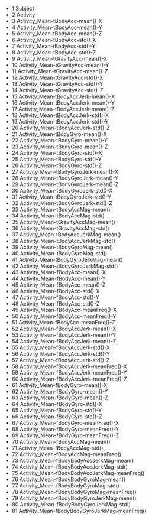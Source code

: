 - 1 Subject
- 2 Activity
- 3 Activity_Mean-tBodyAcc-mean()-X
- 4 Activity_Mean-tBodyAcc-mean()-Y
- 5 Activity_Mean-tBodyAcc-mean()-Z
- 6 Activity_Mean-tBodyAcc-std()-X
- 7 Activity_Mean-tBodyAcc-std()-Y
- 8 Activity_Mean-tBodyAcc-std()-Z
- 9 Activity_Mean-tGravityAcc-mean()-X
- 10 Activity_Mean-tGravityAcc-mean()-Y
- 11 Activity_Mean-tGravityAcc-mean()-Z
- 12 Activity_Mean-tGravityAcc-std()-X
- 13 Activity_Mean-tGravityAcc-std()-Y
- 14 Activity_Mean-tGravityAcc-std()-Z
- 15 Activity_Mean-tBodyAccJerk-mean()-X
- 16 Activity_Mean-tBodyAccJerk-mean()-Y
- 17 Activity_Mean-tBodyAccJerk-mean()-Z
- 18 Activity_Mean-tBodyAccJerk-std()-X
- 19 Activity_Mean-tBodyAccJerk-std()-Y
- 20 Activity_Mean-tBodyAccJerk-std()-Z
- 21 Activity_Mean-tBodyGyro-mean()-X
- 22 Activity_Mean-tBodyGyro-mean()-Y
- 23 Activity_Mean-tBodyGyro-mean()-Z
- 24 Activity_Mean-tBodyGyro-std()-X
- 25 Activity_Mean-tBodyGyro-std()-Y
- 26 Activity_Mean-tBodyGyro-std()-Z
- 27 Activity_Mean-tBodyGyroJerk-mean()-X
- 28 Activity_Mean-tBodyGyroJerk-mean()-Y
- 29 Activity_Mean-tBodyGyroJerk-mean()-Z
- 30 Activity_Mean-tBodyGyroJerk-std()-X
- 31 Activity_Mean-tBodyGyroJerk-std()-Y
- 32 Activity_Mean-tBodyGyroJerk-std()-Z
- 33 Activity_Mean-tBodyAccMag-mean()
- 34 Activity_Mean-tBodyAccMag-std()
- 35 Activity_Mean-tGravityAccMag-mean()
- 36 Activity_Mean-tGravityAccMag-std()
- 37 Activity_Mean-tBodyAccJerkMag-mean()
- 38 Activity_Mean-tBodyAccJerkMag-std()
- 39 Activity_Mean-tBodyGyroMag-mean()
- 40 Activity_Mean-tBodyGyroMag-std()
- 41 Activity_Mean-tBodyGyroJerkMag-mean()
- 42 Activity_Mean-tBodyGyroJerkMag-std()
- 43 Activity_Mean-fBodyAcc-mean()-X
- 44 Activity_Mean-fBodyAcc-mean()-Y
- 45 Activity_Mean-fBodyAcc-mean()-Z
- 46 Activity_Mean-fBodyAcc-std()-X
- 47 Activity_Mean-fBodyAcc-std()-Y
- 48 Activity_Mean-fBodyAcc-std()-Z
- 49 Activity_Mean-fBodyAcc-meanFreq()-X
- 50 Activity_Mean-fBodyAcc-meanFreq()-Y
- 51 Activity_Mean-fBodyAcc-meanFreq()-Z
- 52 Activity_Mean-fBodyAccJerk-mean()-X
- 53 Activity_Mean-fBodyAccJerk-mean()-Y
- 54 Activity_Mean-fBodyAccJerk-mean()-Z
- 55 Activity_Mean-fBodyAccJerk-std()-X
- 56 Activity_Mean-fBodyAccJerk-std()-Y
- 57 Activity_Mean-fBodyAccJerk-std()-Z
- 58 Activity_Mean-fBodyAccJerk-meanFreq()-X
- 59 Activity_Mean-fBodyAccJerk-meanFreq()-Y
- 60 Activity_Mean-fBodyAccJerk-meanFreq()-Z
- 61 Activity_Mean-fBodyGyro-mean()-X
- 62 Activity_Mean-fBodyGyro-mean()-Y
- 63 Activity_Mean-fBodyGyro-mean()-Z
- 64 Activity_Mean-fBodyGyro-std()-X
- 65 Activity_Mean-fBodyGyro-std()-Y
- 66 Activity_Mean-fBodyGyro-std()-Z
- 67 Activity_Mean-fBodyGyro-meanFreq()-X
- 68 Activity_Mean-fBodyGyro-meanFreq()-Y
- 69 Activity_Mean-fBodyGyro-meanFreq()-Z
- 70 Activity_Mean-fBodyAccMag-mean()
- 71 Activity_Mean-fBodyAccMag-std()
- 72 Activity_Mean-fBodyAccMag-meanFreq()
- 73 Activity_Mean-fBodyBodyAccJerkMag-mean()
- 74 Activity_Mean-fBodyBodyAccJerkMag-std()
- 75 Activity_Mean-fBodyBodyAccJerkMag-meanFreq()
- 76 Activity_Mean-fBodyBodyGyroMag-mean()
- 77 Activity_Mean-fBodyBodyGyroMag-std()
- 78 Activity_Mean-fBodyBodyGyroMag-meanFreq()
- 79 Activity_Mean-fBodyBodyGyroJerkMag-mean()
- 80 Activity_Mean-fBodyBodyGyroJerkMag-std()
- 81 Activity_Mean-fBodyBodyGyroJerkMag-meanFreq()
